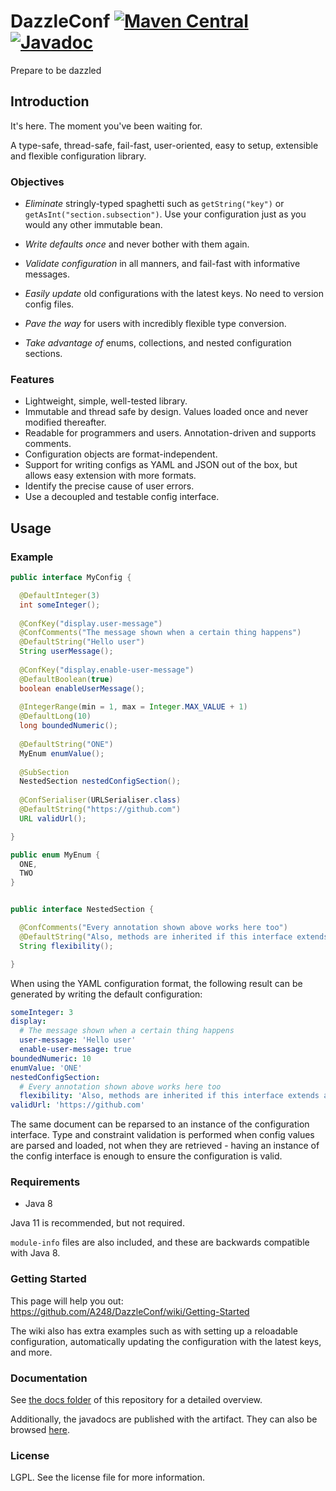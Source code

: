 
# DazzleConf [![Maven Central](https://img.shields.io/maven-central/v/space.arim.dazzleconf/dazzleconf-parent?color=brightgreen&label=maven%20central)](https://mvnrepository.com/artifact/space.arim.dazzleconf/dazzleconf-core) [![Javadoc](https://javadoc.io/badge2/space.arim.dazzleconf/dazzleconf-core/javadoc.svg)](https://javadoc.io/doc/space.arim.dazzleconf/dazzleconf-core)

Prepare to be dazzled

## Introduction

It's here. The moment you've been waiting for.

A type-safe, thread-safe, fail-fast, user-oriented, easy to setup, extensible and flexible configuration library.

### Objectives

* *Eliminate* stringly-typed spaghetti such as `getString("key")` or `getAsInt("section.subsection")`. Use your configuration just as you would any other immutable bean.

* *Write defaults once* and never bother with them again.

* *Validate configuration* in all manners, and fail-fast with informative messages.

* *Easily update* old configurations with the latest keys. No need to version config files.

* *Pave the way* for users with incredibly flexible type conversion.

* *Take advantage of* enums, collections, and nested configuration sections.

### Features

* Lightweight, simple, well-tested library.
* Immutable and thread safe by design. Values loaded once and never modified thereafter.
* Readable for programmers and users. Annotation-driven and supports comments.
* Configuration objects are format-independent.
* Support for writing configs as YAML and JSON out of the box, but allows easy extension with more formats.
* Identify the precise cause of user errors.
* Use a decoupled and testable config interface.

## Usage

### Example

```java
public interface MyConfig {

  @DefaultInteger(3)
  int someInteger();
  
  @ConfKey("display.user-message")
  @ConfComments("The message shown when a certain thing happens")
  @DefaultString("Hello user")
  String userMessage();
  
  @ConfKey("display.enable-user-message")
  @DefaultBoolean(true)
  boolean enableUserMessage();
  
  @IntegerRange(min = 1, max = Integer.MAX_VALUE + 1)
  @DefaultLong(10)
  long boundedNumeric();
  
  @DefaultString("ONE")
  MyEnum enumValue();
  
  @SubSection
  NestedSection nestedConfigSection();
  
  @ConfSerialiser(URLSerialiser.class)
  @DefaultString("https://github.com")
  URL validUrl();

}

public enum MyEnum {
  ONE,
  TWO
}


public interface NestedSection {

  @ConfComments("Every annotation shown above works here too")
  @DefaultString("Also, methods are inherited if this interface extends another, enabling inheritable config interfaces")
  String flexibility();

}
```

When using the YAML configuration format, the following result can be generated by writing the default configuration:

```yaml
someInteger: 3
display:
  # The message shown when a certain thing happens
  user-message: 'Hello user'
  enable-user-message: true
boundedNumeric: 10
enumValue: 'ONE'
nestedConfigSection:
  # Every annotation shown above works here too
  flexibility: 'Also, methods are inherited if this interface extends another, enabling inheritable config interfaces'
validUrl: 'https://github.com'
```

The same document can be reparsed to an instance of the configuration interface. Type and constraint validation is performed when config values are parsed and loaded, not when they are retrieved - having an instance of the config interface is enough to ensure the configuration is valid.

### Requirements

* Java 8

Java 11 is recommended, but not required.

`module-info` files are also included, and these are backwards compatible with Java 8.

### Getting Started

This page will help you out: https://github.com/A248/DazzleConf/wiki/Getting-Started

The wiki also has extra examples such as with setting up a reloadable configuration, automatically updating the configuration with the latest keys, and more.

### Documentation

See [the docs folder](https://github.com/A248/DazzleConf/tree/master/docs) of this repository for a detailed overview.

Additionally, the javadocs are published with the artifact. They can also be browsed [here](https://javadoc.io/doc/space.arim.dazzleconf/dazzleconf-core).

### License

LGPL. See the license file for more information.
